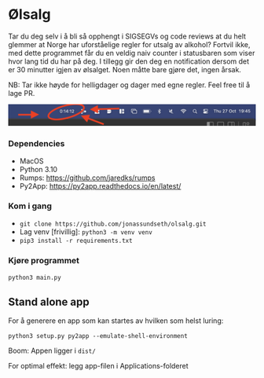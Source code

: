 # Ølsalg
Tar du deg selv i å bli så opphengt i SIGSEGVs og code reviews at du helt glemmer at Norge har uforståelige regler for utsalg av alkohol? Fortvil ikke, med dette programmet får du en veldig naiv counter i statusbaren som viser hvor lang tid du har på deg. I tillegg gir den deg en notification dersom det er 30 minutter igjen av ølsalget. Noen måtte bare gjøre det, ingen årsak.

NB: Tar ikke høyde for helligdager og dager med egne regler. Feel free til å lage PR.

<img src=./img/img.png>

### Dependencies

* MacOS
* Python 3.10
* Rumps: https://github.com/jaredks/rumps
* Py2App: https://py2app.readthedocs.io/en/latest/

### Kom i gang
* ```git clone https://github.com/jonassundseth/olsalg.git```
* Lag venv [frivillig]: ```python3 -m venv venv```
* ```pip3 install -r requirements.txt```


### Kjøre programmet
```
python3 main.py
```

## Stand alone app
For å generere en app som kan startes av hvilken som helst luring:
```
python3 setup.py py2app --emulate-shell-environment
```
Boom: Appen ligger i ```dist/```

For optimal effekt: legg app-filen i Applications-folderet